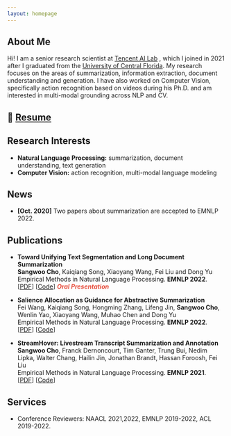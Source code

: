 ```yaml
---
layout: homepage
---
```


## About Me

Hi! I am a senior research scientist at [Tencent AI Lab](https://ai.tencent.com/ailab/nlp/en/index.html) , which I joined in 2021 after I graduated from the [University of Central Florida](http://www.ucf.edu/). My research  focuses on the areas of summarization, information extraction,  document understanding and generation. I have also worked on Computer Vision, specifically action recognition based on videos during his Ph.D. and am interested in multi-modal grounding across NLP and CV.

## 📝 [Resume](./assets/resume/Resume_Sangwoo_Cho.pdf)

## Research Interests

- **Natural Language Processing:** summarization, document understanding, text generation
- **Computer Vision:** action recognition, multi-modal language modeling

## News

- **[Oct. 2020]** Two papers about summarization are accepted to EMNLP 2022.

## Publications
- **Toward Unifying Text Segmentation and Long Document Summarization**
  <br>
   **Sangwoo Cho**, Kaiqiang Song, Xiaoyang Wang, Fei Liu and Dong Yu
  <br>
  Empirical Methods in Natural Language Processing. **EMNLP 2022**.
  <br>
  [[PDF](https://arxiv.org/pdf/2002.10211.pdf)] [[Code](https://github.com/yaoyao-liu/mnemonics)] <strong><i style="color:#e74d3c">Oral Presentation</i></strong>

- **Salience Allocation as Guidance for Abstractive Summarization**
  <br>
  Fei Wang, Kaiqiang Song, Hongming Zhang, Lifeng Jin, **Sangwoo Cho**, Wenlin Yao, Xiaoyang Wang, Muhao Chen and Dong Yu
  <br>
  Empirical Methods in Natural Language Processing. **EMNLP 2022**.
  <br>
  [[PDF](http://papers.nips.cc/paper/9216-learning-to-self-train-for-semi-supervised-few-shot-classification.pdf)] [[Code](https://github.com/xinzheli1217/learning-to-self-train)]

- **StreamHover: Livestream Transcript Summarization and Annotation**
  <br>**Sangwoo Cho**, Franck Dernoncourt, Tim Ganter, Trung Bui, Nedim Lipka, Walter Chang, Hailin Jin, Jonathan Brandt, Hassan Foroosh, Fei Liu
  <br>
  Empirical Methods in Natural Language Processing. **EMNLP 2021**.
  <br>
  [[PDF](https://arxiv.org/pdf/2109.05160.pdf)] [[Code](https://github.com/ucfnlp/streamhover)]

## Services

- Conference Reviewers: NAACL 2021,2022, EMNLP 2019-2022, ACL 2019-2022.
